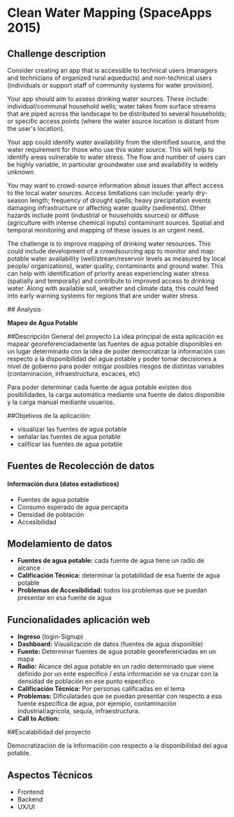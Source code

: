 # Clean Water Mapping (SpaceApps 2015)

## Challenge description

Consider creating an app that is accessible to technical users (managers and technicians of organized rural aqueducts) and non-technical users (individuals or support staff of community systems for water provision).

Your app should aim to assess drinking water sources. These include: individual/communal household wells; water takes from surface streams that are piped across the landscape to be distributed to several households; or specific access points (where the water source location is distant from the user's location).

Your app could identify water availability from the identified source, and the water requirement for those who use this water source. This will help to identify areas vulnerable to water stress. The flow and number of users can be highly variable, in particular groundwater use and availability is widely unknown.

You may want to crowd-source information about issues that affect access to the local water sources. Access limitations can include: yearly dry-season length; frequency of drought spells; heavy precipitation events damaging infrastructure or affecting water quality (sediments). Other hazards include point (industrial or households sources) or diffuse (agriculture with intense chemical inputs) contaminant sources. Spatial and temporal monitoring and mapping of these issues is an urgent need.

The challenge is to improve mapping of drinking water resources. This could include development of a crowdsourcing app to monitor and map: potable water availability (well/stream/reservoir levels as measured by local people/ organizations), water quality, contaminants and ground water. This can help with identification of priority areas experiencing water stress (spatially and temporally) and contribute to improved access to drinking water. Along with available soil, weather and climate data, this could feed into early warning systems for regions that are under water stress.

## Analysis

**Mapeo de Agua Potable**

##Descripción General del proyecto
La idea principal de esta aplicación es mapear georeferenciadamente las fuentes de agua potable disponibles en un lugar determinado con la idea de poder democratizar la información con respecto a la disponibilidad del agua potable y poder tomar decisiones a nivel de gobierno para poder mitigar posibles riesgos de distintas variables (contaminación, infraestructura, escaces, etc)

Para poder determinar cada fuente de agua potable existen dos posibilidades, la carga automática mediante una fuente de datos disponible y la carga manual mediante usuarios.


##Objetivos de la aplicación:

* visualizar las fuentes de agua potable
* señalar las fuentes de agua potable
* calificar las fuentes de agua potable

## Fuentes de Recolección de datos

#### Información dura (datos estadisticos)

*  Fuentes de agua potable
*  Consumo esperado de agua percapita
*  Densidad de población
*  Accesibilidad

## Modelamiento de datos

* **Fuentes de agua potable:** cada fuente de agua tiene un radio de alcance
* **Calificación Técnica:** determinar la potabilidad de esa fuente de agua potable
* **Problemas de Accesibilidad:** todos los problemas que se puedan presentar en esa fuente de agua


## Funcionalidades aplicación web

* **Ingreso** (login-Signup)
* **Dashboard:** Visualización de datos (fuentes de agua disponible)
* **Fuente:** Determinar fuentes de agua potable georeferenciadas en un mapa
* **Radio:** Alcance del agua potable en un radio determinado que viene definido por un ente específico / esta información se va cruzar con la densidad de población en ese punto específico
* **Calificación Técnica:** Por personas calificadas en el tema
* **Problemas:** Dificulatades que se puedan presentar con respecto a esa fuente específica de agua, por ejemplo, contaminación industrial/agricola, sequía, infraestructura.
* **Call to Action:** 

##Escalabilidad del proyecto

Democratización de la información con respecto a la disponibilidad del agua potable.

## Aspectos Técnicos

* Frontend
* Backend
* UX/UI

